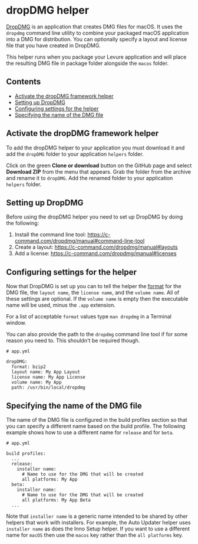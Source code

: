 # dropDMG helper

[DropDMG](https://c-command.com/dropdmg/) is an application that creates DMG files for macOS.  It uses the `dropdmg` command line utility to combine your packaged macOS application into a DMG for distribution. You can optionally specify a layout and license file that you have created in DropDMG.

This helper runs when you package your Levure application and will place the resulting DMG file in package folder alongside the `macos` folder.

## Contents

* [Activate the dropDMG framework helper](#activate-the-dropdmg-framework-helper)
* [Setting up DropDMG](#setting-up-dropdmg)
* [Configuring settings for the helper](#configuring-settings-for-the-helper)
* [Specifying the name of the DMG file](#specifying-the-name-of-the-dmg-file)

## Activate the dropDMG framework helper

To add the dropDMG helper to your application you must download it and add the `dropDMG` folder to your application `helpers` folder.

Click on the green **Clone or download** button on the GitHub page and select **Download ZIP** from the menu that appears. Grab the folder from the archive and rename it to `dropDMG`. Add the renamed folder to your application `helpers` folder.

## Setting up DropDMG

Before using the dropDMG helper you need to set up DropDMG by doing the following:

1. Install the command line tool: https://c-command.com/dropdmg/manual#command-line-tool
2. Create a layout: https://c-command.com/dropdmg/manual#layouts
3. Add a license: https://c-command.com/dropdmg/manual#licenses

## Configuring settings for the helper

Now that DropDMG is set up you can to tell the helper the [format](https://c-command.com/dropdmg/manual#format) for the DMG file, the `layout name`, the `license name`, and the `volume name`. All of these settings are optional. If the `volume name` is empty then the executable name will be used, minus the `.app` extension.

For a list of acceptable `format` values type `man dropdmg` in a Terminal window. 

You can also provide the path to the `dropdmg` command line tool if for some reason you need to. This shouldn't be required though.

```
# app.yml

dropDMG:
  format: bzip2
  layout name: My App Layout
  license name: My App License
  volume name: My App
  path: /usr/bin/local/dropdmg
```

## Specifying the name of the DMG file

The name of the DMG file is configured in the build profiles section so that you can specify a different name based on the build profile. The following example shows how to use a different name for `release` and for `beta`.

```
# app.yml

build profiles:
  ...
  release:
    installer name:
      # Name to use for the DMG that will be created
      all platforms: My App
  beta:
    installer name:
      # Name to use for the DMG that will be created
      all platforms: My App Beta
  ...
```

Note that `installer name` is a generic name intended to be shared by other helpers that work with installers. For example, the Auto Updater helper uses `installer name` as does the Inno Setup helper. If you want to use a different name for `macOS` then use the `macos` key rather than the `all platforms` key.

